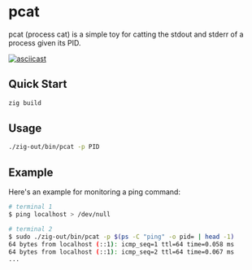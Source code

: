 # pcat

pcat (process cat) is a simple toy for catting the stdout and stderr of a process given its PID.

[![asciicast](https://asciinema.org/a/AnISVmtu2NVEs8ssFqQ8XVYEo.svg)](https://asciinema.org/a/AnISVmtu2NVEs8ssFqQ8XVYEo)

## Quick Start

```bash
zig build
```

## Usage

```bash
./zig-out/bin/pcat -p PID
```

## Example

Here's an example for monitoring a ping command:

```bash
# terminal 1
$ ping localhost > /dev/null
```

```bash
# terminal 2
$ sudo ./zig-out/bin/pcat -p $(ps -C "ping" -o pid= | head -1)
64 bytes from localhost (::1): icmp_seq=1 ttl=64 time=0.058 ms
64 bytes from localhost (::1): icmp_seq=2 ttl=64 time=0.067 ms
...
```
